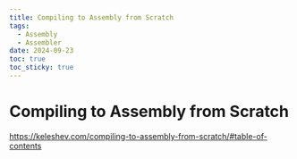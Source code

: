 ```yaml
---
title: Compiling to Assembly from Scratch
tags:
  - Assembly
  - Assembler
date: 2024-09-23
toc: true
toc_sticky: true
---
```


# Compiling to Assembly from Scratch

https://keleshev.com/compiling-to-assembly-from-scratch/#table-of-contents